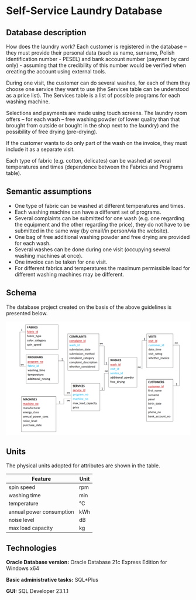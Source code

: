 # Self-Service Laundry Database

## Database description

How does the laundry work? Each customer is registered in the database – they must provide their personal data (such as name, surname, Polish identification number - PESEL) and bank account number (payment by card only) - assuming that the credibility of this number would be verified when creating the account using external tools.

During one visit, the customer can do several washes, for each of them they choose one service they want to use (the Services table can be understood as a price list). The Services table is a list of possible programs for each washing machine.

Selections and payments are made using touch screens. The laundry room offers – for each wash – free washing powder (of lower quality than that brought from outside or bought in the shop next to the laundry) and the possibility of free drying (pre-drying).

If the customer wants to do only part of the wash on the invoice, they must include it as a separate visit.

Each type of fabric (e.g. cotton, delicates) can be washed at several temperatures and times (dependence between the Fabrics and Programs table).

## Semantic assumptions
* One type of fabric can be washed at different temperatures and times.
* Each washing machine can have a different set of programs.
* Several complaints can be submitted for one wash (e.g. one regarding the equipment and the other regarding the price), they do not have to be submitted in the same way (by email/in person/via the website).
* One bag of free additional washing powder and free drying are provided for each wash.
* Several washes can be done during one visit (occupying several washing machines at once).
* One invoice can be taken for one visit.
* For different fabrics and temperatures the maximum permissible load for different washing machines may be different.

## Schema

The database project created on the basis of the above guidelines is presented below.

![schema](schema.png)

## Units

The physical units adopted for attributes are shown in the table.

| Feature                  | Unit   |
|--------------------------|--------|
| spin speed               | rpm    |
| washing time             | min    |
| temperature              | &deg;C |
| annual power consumption | kWh    |
| noise level              | dB     |
| max load capacity        | kg     |

## Technologies

**Oracle Database version:** Oracle Database 21c Express Edition for Windows x64

**Basic administrative tasks:** SQL*Plus 

**GUI:** SQL Developer 23.1.1
